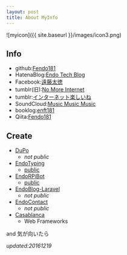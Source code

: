 ```yaml
---
layout: post
title: About MyInfo
---
```


![myicon]({{ site.baseurl }}/images/icon3.png)

## Info  

- github:[Fendo181](https://github.com/Fendo181)  
- HatenaBlog:[Endo Tech Blog](http://kikuchi1201.hateblo.jp/)  
- Facebook:[遠藤太徳](https://www.facebook.com/profile.php?id=100005137202491)  
- tumblr(旧):[No More Internet](https://endog2.tumblr.com/)
- tumblr:[インターネット楽しいね](https://fendo101.tumblr.com/)  
- SoundCloud:[Music Music Music](https://music-3.tumblr.com/)  
- booklog:[enft181](http://booklog.jp/users/enft181)  
- Qiita:[Fendo181](http://qiita.com/Fendo181)  

## Create

- [DuPo](https://github.com/Fendo181/DuPo)
  - _not public_
- [EndoTyping](https://github.com/Fendo181/EndoTyping)
  - [public](https://desolate-hamlet-48622.herokuapp.com/)
- [EndoRPiBot](https://github.com/Fendo181/EndoRPiBot)
  - [public](https://twitter.com/endo_RPi)
- [EndoBlog-Laravel](https://github.com/Fendo181/EndoBlog-Laravel)
  - _not public_
- [EndoContact](https://github.com/Fendo181/EndoContact_FuelPHP)
  - _not public_
- [Casablanca](https://github.com/Fendo181/Casablanca_MVC)
  - Web Frameworks

and 気が向いたら

_updated:20161219_
